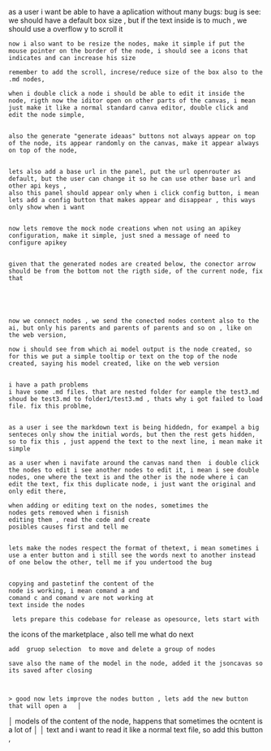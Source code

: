 as a user i want be able to have a aplication without many bugs:
bug is see:
    we should have a default box size , but if the text inside is to much , we should use a overflow y to scroll it

    now i also want to be resize the nodes, make it simple if put the mouse pointer on the border of the node, i should see a icons that indicates and can increase his size 

    remember to add the scroll, increse/reduce size of the box also to the .md nodes, 

    when i double click a node i should be able to edit it inside the node, rigth now the iditor open on other parts of the canvas, i mean just make it like a normal standard canva editor, double click and edit the node simple, 


    also the generate "generate ideaas" buttons not always appear on top of the node, its appear randomly on the canvas, make it appear always on top of the node, 


    lets also add a base url in the panel, put the url openrouter as default, but the user can change it so he can use other base url and other api keys ,
    also this panel should appear only when i click config button, i mean lets add a config button that makes appear and disappear , this ways only show when i want 


    now lets remove the mock node creations when not using an apikey configuration, make it simple, just sned a message of need to configure apikey


    given that the generated nodes are created below, the conector arrow should be from the bottom not the rigth side, of the current node, fix that 





    now we connect nodes , we send the conected nodes content also to the ai, but only his parents and parents of parents and so on , like on the web version, 
        
    now i should see from which ai model output is the node created, so for this we put a simple tooltip or text on the top of the node created, saying his model created, like on the web version 


    i have a path problems 
    i have some .md files. that are nested folder for eample the test3.md
    shoud be test3.md to folder1/test3.md , thats why i got failed to load file. fix this problme, 


    as a user i see the markdown text is being hiddedn, for exampel a big senteces only show the initial words, but then the rest gets hidden, so to fix this , just append the text to the next line, i mean make it simple 

    as a user when i navifate around the canvas nand then  i double click the nodes to edit i see another nodes to edit it, i mean i see double nodes, one where the text is and the other is the node where i can edit the text, fix this duplicate node, i just want the original and only edit there, 

    when adding or editing text on the nodes, sometimes the
    nodes gets removed when i fisnish 
    editing them , read the code and create 
    posibles causes first and tell me 


    lets make the nodes respect the format of thetext, i mean sometimes i use a enter button and i still see the words next to another instead of one below the other, tell me if you undertood the bug


    copying and pastetinf the content of the 
    node is working, i mean comand a and 
    comand c and comand v are not working at 
    text inside the nodes

     lets prepare this codebase for release as opesource, lets start with
   the icons of the marketplace , also tell me what do next


    add  gruop selection  to move and delete a group of nodes 

    save also the name of the model in the node, added it the jsoncavas so its saved after closing 



    > good now lets improve the nodes button , lets add the new button that will open a   │
│   models of the content of the node, happens that sometimes the ocntent is a lot of   │
│   text and i want to read it like a normal text file, so add this button ,  